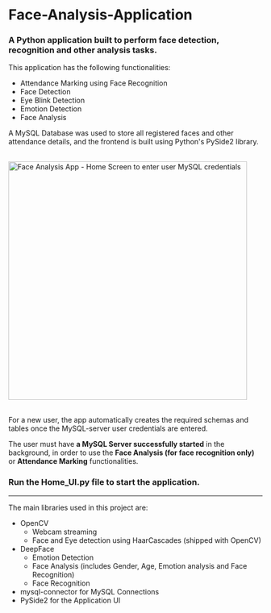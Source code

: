 # Face-Analysis-Application
### A Python application built to perform face detection, recognition and other analysis tasks. 

This application has the following functionalities:
  * Attendance Marking using Face Recognition
  * Face Detection
  * Eye Blink Detection
  * Emotion Detection
  * Face Analysis
  

A MySQL Database was used to store all registered faces and other attendance details, and the frontend is built using Python's PySide2 library. 

<br>
<img width="473" alt="Face Analysis App - Home Screen to enter user MySQL credentials" src="https://github.com/shreyaprakasan/Face-Analysis-Application/assets/87723447/97c4f83e-f6d6-45d0-9c14-55cf8a04344d"><br><br>

For a new user, the app automatically creates the required schemas and tables once the MySQL-server user credentials are entered.

The user must have **a MySQL Server successfully started** in the background, in order to use the **Face Analysis (for face recognition only)** or **Attendance Marking** functionalities.

### Run the Home_UI.py file to start the application.

--------------------------------------------------------------------------------------------------------------------------------------------------

The main libraries used in this project are:
 * OpenCV
    * Webcam streaming
    * Face and Eye detection using HaarCascades (shipped with OpenCV)
 * DeepFace
    * Emotion Detection
    * Face Analysis (includes Gender, Age, Emotion analysis and Face Recognition)
    * Face Recognition
 * mysql-connector for MySQL Connections 
 * PySide2 for the Application UI 

